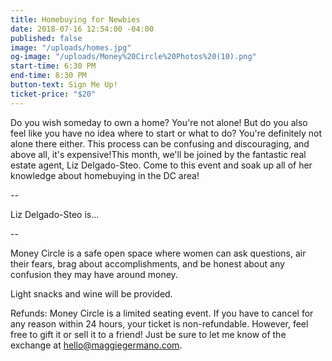 ```yaml
---
title: Homebuying for Newbies
date: 2018-07-16 12:54:00 -04:00
published: false
image: "/uploads/homes.jpg"
og-image: "/uploads/Money%20Circle%20Photos%20(10).png"
start-time: 6:30 PM
end-time: 8:30 PM
button-text: Sign Me Up!
ticket-price: "$20"
---
```


Do you wish someday to own a home? You're not alone! But do you also feel like you have no idea where to start or what to do? You're definitely not alone there either. This process can be confusing and discouraging, and above all, it's expensive!This month, we'll be joined by the fantastic real estate agent, Liz Delgado-Steo. Come to this event and soak up all of her knowledge about homebuying in the DC area!

--

Liz Delgado-Steo is...

--

Money Circle is a safe open space where women can ask questions, air their fears, brag about accomplishments, and be honest about any confusion they may have around money.

Light snacks and wine will be provided.

Refunds: Money Circle is a limited seating event. If you have to cancel for any reason within 24 hours, your ticket is non-refundable. However, feel free to gift it or sell it to a friend! Just be sure to let me know of the exchange at [hello@maggiegermano.com](mailto:hello@maggiegermano.com).